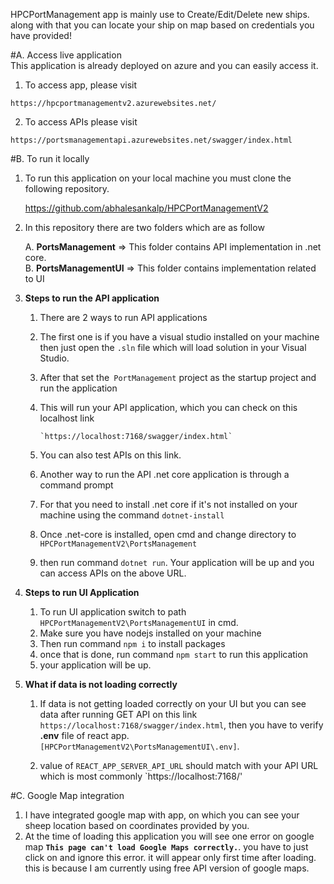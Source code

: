 HPCPortManagement app is mainly use to Create/Edit/Delete new ships. along with that you can locate your ship on map based on credentials you have provided!

#A. Access live application <br/>
   This application is already deployed on azure and you can easily access it.
         
  1. To access app, please visit

    https://hpcportmanagementv2.azurewebsites.net/

   2. To access APIs please visit

    https://portsmanagementapi.azurewebsites.net/swagger/index.html

#B. To run it locally
   1. To run this application on your local machine you must clone the following repository.

      https://github.com/abhalesankalp/HPCPortManagementV2

 2. In this repository there are two folders which are as follow

    A. **PortsManagement** => This folder contains API implementation in .net core. <br/>
    B. **PortsManagementUI** => This folder contains implementation related to UI

3. **Steps to run the API application** 
    1. There are 2 ways to run API applications
    2. The first one is if you have a visual studio installed on your machine then just open the `.sln` file which will load solution in your Visual Studio.
    3. After that set the` PortManagement` project as the startup project and run the application
    4. This will run your API application, which you can check on this localhost link
      
           `https://localhost:7168/swagger/index.html` 

    5. You can also test APIs on this link. 
    6. Another way to run the API .net core application is through a command prompt
    7. For that you need to install .net core if it's not installed on your machine using the command `dotnet-install` 
    8. Once .net-core is installed, open cmd and change directory to `HPCPortManagementV2\PortsManagement`
    9. then run command `dotnet run`. Your application will be up and you can access APIs on the above URL.
 
4. **Steps to run UI Application**

     1. To run UI application switch to path `HPCPortManagementV2\PortsManagementUI` in cmd.
     2. Make sure you have nodejs installed on your machine
     3. Then run command `npm i` to install packages
     4. once that is done, run command `npm start` to run this application
     5. your application will be up.

5. **What if data is not loading correctly**
    1. If data is not getting loaded correctly on your UI but you can see data after running GET API on this link `https://localhost:7168/swagger/index.html`,  then you have to verify **.env** file of react app. `[HPCPortManagementV2\PortsManagementUI\.env]`.

    2. value of `REACT_APP_SERVER_API_URL` should match with your API URL which is most commonly  `https://localhost:7168/'


#C. Google Map integration
   1. I have integrated google map with app, on which you can see your sheep location based on coordinates provided by you.
 2. At the time of loading this application you will see one error on google map **`This page can't load Google Maps correctly.`**. you have to just click on and ignore this error. it will appear only first time after loading. this is because I am currently using free API version of google maps.
      
 
 
